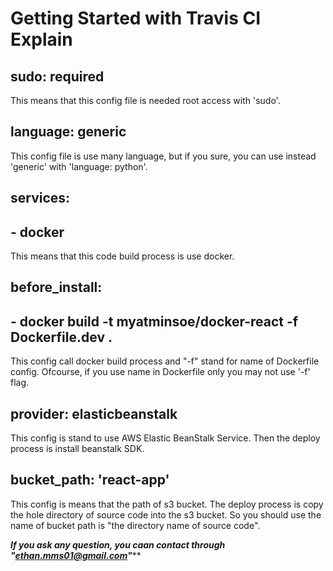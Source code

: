 # Getting Started with Travis CI Explain

## sudo: required

This means that this config file is needed root access with 'sudo'.

## language: generic

This config file is use many language, but if you sure, you can use instead 'generic' with 'language: python'.

## services:
## - docker

This means that this code build process is use docker.

## before_install:
##  - docker build -t myatminsoe/docker-react -f Dockerfile.dev .

This config call docker build process and "-f" stand for name of Dockerfile config. Ofcourse, if you use name in Dockerfile only you may not use '-f' flag.

## provider: elasticbeanstalk

This config is stand to use AWS Elastic BeanStalk Service. Then the deploy process is install beanstalk SDK.

## bucket_path: 'react-app'

This config is means that the path of s3 bucket. The deploy process is copy the hole directory of source code into the s3 bucket. So you should use the name of bucket path is "the directory name of source code".




***********If you ask any question, you caan contact through "ethan.mms01@gmail.com"*************
